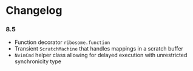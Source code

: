 # Changelog

### 8.5
* Function decorator `ribosome.function`
* Transient `ScratchMachine` that handles mappings in a scratch buffer
* `NvimCmd` helper class allowing for delayed execution with unrestricted
  synchronicity type
